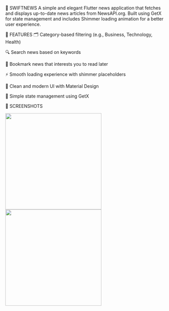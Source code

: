 📰 SWIFTNEWS
A simple and elegant Flutter news application that fetches and displays up-to-date news articles from NewsAPI.org. Built using GetX for state management and includes Shimmer loading animation for a better user experience.

🚀 FEATURES
🗂 Category-based filtering (e.g., Business, Technology, Health)

🔍 Search news based on keywords

🔖 Bookmark news that interests you to read later

⚡ Smooth loading experience with shimmer placeholders

🎯 Clean and modern UI with Material Design

🧠 Simple state management using GetX

📸 SCREENSHOTS

<img src="https://github.com/user-attachments/assets/3fb814ad-d6b3-4897-853d-a6cbea75d14a" width="300"/> <img src="https://github.com/user-attachments/assets/40b3a5ca-dc04-4cc8-840c-73852afe579a" width="300"/> 
